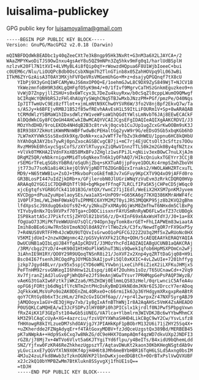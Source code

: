 luisalima-publickey
===================

GPG public key for luisamoyalima@gmail.com




    -----BEGIN PGP PUBLIC KEY BLOCK-----
    Version: GnuPG/MacGPG2 v2.0.18 (Darwin)

    mQINBFDQdWkBEADbc1y40qZeeCXt7e3kBngp95Hk3NxRt+G3nM3a6X2LJAYCA+/2
    WAaZMPYKwoDiTJS9OwInxu4gsAeY8u5QZ9mNPn3Zq5hkv9mFg0q1/harlUdBSplH
    nzlzvK20Fl7N1tXVI+4LVMyBL4i8fQip0qY+rWowzdHQpua6F8U1WjbIoeeC+bui
    c0UEM6c/Nlu/LiOUQPcBdb0OsCsbXNqm7h2TlnGTinb8x05ZahHOVpq9lL063wBi
    ITkM6ZYrGzAisA3T0AY3MXjhFVFQeVRsVMGemUhGo+M+z+dsajyQPGQnqf7tX8cU
		YIbPj9X3yGnQ1WFCAMyWuJS6mxOP0Q+E/1oehmGJwL8C9DX9ZyS849WjT+NJCV1B
		YkWezmnfoBH9R3dKLgQHFgfO5yK9m4/+0/1fIvf9MgrvCaTHSzGnkmEguzkeo9+n
		VvWjD7ZnpyjllZSHU+s0x6WTcyx3L7DeZu4kuyRxw/b0cSqZl0cppLWumO9QMwgf
		bCIRqWcYQN9bRSJzFHl4hAUgYySWqhCNq5TBJwMxbJNzzPM+PGf/pmzPe/O40Nqs
		Ip7ITTwmUvC9Ez8zfTlot+xjmLmNtN9XChw0YSVR6W/3fo2V8njBpf2EkvQ7w/Ta
		s/ASJy+k6BFEjvRMBJ1B52f85wfREvhAAvEsH1L59ItLiFOURm1V+Sp+8wARAQAB
		tCRMdWlzYSBMaW1hIDxsdWlzYW1veWFsaW1hQGdtYWlsLmNvbT6JAj8EEwECACkF
		AlDQdWkCGy8FCQeGH4AHCwkIBwMCAQYVCAIJCgsEFgIDAQIeAQIXgAAKCRDVI/J3
		MOzYhdDHD/9roLEKDb4NHdqB2B3c8trvkj0qcvb1CuJUp1ugZcxGrKwOOBm9sK3J
		BIR938X7ZkHotiKWmMNnWBFfwdwBcPEHaltGg2yvW9r9G/eEDsO5Gb5xbqKGb6hD
		7LW7mXYVWkSSsS8xdXk9Xg/DoNk+xcaJvWTf7efbZv3kdHWEU/1ppnu6HC8kQHbU
		hYAhOqA3AY2bs7ywRj0pnZxocAGSBCvgCB7ji+mC7rj4EjUCtsOlt3cSftzs7OOu
		RvzMH9kE0hSxycSgsCofS/zXYlRTuyyxZiQRwVInnzTTLS0k2m2Gk0By4qfNZtzx
		+VlVk0TMKHA2IVdnFXoXB58MxBFvJZHglz1wsFPiJL+qNiiv3exBOwC7nuLXjAJm
		DRqMZ5QR/eNbkrnigxMMidTs6qNkexTn6k1yOFhAQ7/HIkcQniukxTGEYrr3CCjB
		rSEMGrTFeLqSG8sYbBRd/oSqUhjZbq+sKXTuA0jjpFoye1DOLKc4rmpSZmhZboVH
		jt773u77soN1a8i4KikejQl9VVjpNDTT6ZOGnBQzxIrnaks2/HWOLAWHZRTcxuTL
		MD9/+N65tWWB1u+ZsOJ+tMkvboPcoGkEfmBJv7xGFuy9KpCXTV9Q4xO9jAFFd0ro
		GR3BLosPI447uIdZjkDRb+x/GFjlerobN0JlUGriWNqYzVuEvm3zRrkCDQRQ0HVp
		ARAAq02YGGIiC7DQHRQhTfl98+bgMkpefFfnqF7LRCLfIPa5K5jCHPeCD5jW6qc0
		xjcEgtqfsYGR8GfCk41101B3G/mtQX/YwnC271jIEdl/WeEiX2HXSM7pnKMJyvem
		KVCDgp+dPuaZyuHpelaoySEs/wa1aXS+UnPO9r+G65KA6g77KXQ386KMrAHWF4fc
		1V0PlF3mL/WL2HmF0WakQTuIPMMEC6XYM2M2T0yiJRS3MQQKP95jz8b2KVQ2gBhm
		lfdXpsScJ9XdugQ6xbUfs9Z+K/y2NkuZFxXMAy0GjWsM8ZmfhwT6NHxdm5ClBxPg
		YIYvby8nNx7Qs9XVPxf70Tga+cD0DCiisxnrFAYUSmRnRyWD6FLw5xfZ37cUBOgk
		ISP8kattA5cJ7PikfctSjZHYOl821bVS6/z/D+XInF69x6AxWsHTdYJ/J0+1a+8X
		fOgUaO73JMiPKfVeWWUUnU7sQlC/94Opn3qyTomk8xrGET+FhLIAPWEm83wiaatA
		Imih8oBEo6iHw7Rn5bVImoN3Ql8dA92YrlTWoZzk/C3fx/NewdTgOR7rFX9GxP5y
		7+R4NUS0VRTFFMh4JcWDU9UTQVxIsGrwoO1oPGFCGJ22Z2U3q2Mf5xZwRUoNc0HX
		V5KMIjdUeI+2nzwXQWgnmc42/pGSVykVXFk21CRq+QOH/5cAEQEAAYkERAQYAQIA
		DwUCUNB1aQIbLgUJB4YfgAIpCRDVI/J3MOzYhcFdIAQZAQIABgUCUNB1aQAKCRAj
		/3RM/cbgz2YzD/4+eK90d1HtHOoPlkWShuT3Nis9QwekIqfob6HpMSXPOmCn2wFj
		3iAhnIE9H1RY/QO0Y29R9UQoqTNSnR8i21/JoXVF2x2Xnp4yqZRTtDaGjq08+H9i
		Bsc04I67fsenhJRCOqdPgJOYMGb3kAIjpvFi5Ql0xKXIC+4vLZwUIe+7201hffyg
		jzkp7Jgyd4BLvr/px95x5spjCYD6oWRLYVwbnjLxeCihF6iZieX2iLXFKuJHMjxS
		PeFTnHM92rsvGNKegII6hHnw12LEspq/i0E4f2OuhHs1sOz/T65UCnawCd++2Vq9
		Xv7fjranZjAdJluGvgPjWhQbFe2JfS9eAnjWGwTYsvr7PRHMqpGePsPAQP3WyzB/
		vAeKG3tGaXIw6Fztk7iWKZza6/MSZHIWj0ElmmLQS83zHel/0qrLwnciC5AfeA4u
		opFG6jFORtjb6dNg1flYcNTm2ntPHcDsKyBmD1HkNEdmJKNr6ISJDrccY7erADoq
		JqFkkxWLMsVoPo9o2AK0DEnZmL4ORxeO+c66rmiIk6Jp36YHdgymXRxgxpReABtR
		qoY7CRtGy8b6xT3czHLm/2Fm2cGvIGCHf6ap///+pr4l2wrpxZr47NXFSyrgABJ9
		jAMQOoyx1aGV+dE3QjHgv7xb/1y8gIxAfnBThWNjIr8A2AqAHSc5VmK4ZsAHEADO
		P0USQKLCaMQHEA/wI3JcFSDPv3lHY0BPi0h3PICslx1kjrdlf0NJPwf5PbpgVxwn
		fRxZ4iKX1F3GEpTst104wGb5iUNEG/VA7lca+Ylbmlrm3WIVDKJBc6wYYbwMhmCX
		kM3Z9lCAqCcUyA+XG+4azrciu/fzsVQYYXWhaSHHD4LikC8gC9wY2Cw/YsvLsfz8
		fHHXowgR8kIYLzueDM7shdOAVjgJYJPIAHkKpF1pBObrM132U6i71jZHY25Sq4X+
		+uZKherdde2FZNgAdyqEr+f4TAtGoxyMDBV+fzJdQceUzgstQx389Bd/MERBEB45
		pK7aNWpkA++Hdp9Sx6Cxq7w8NkZG/dC9eHHX7OampAQmf4qzWD7dkvUXp2JNDFI3
		rGZ8/j78Mj7x+4WTVo6Vlvt5a6KJTYgiTYd6flpu/y4BeITs/B4xidU9bQhemLdd
		SNZ/Yjfxw0FzKR46ReZhkhezUgpszYT/AqtavDWuKt2kaon30KbKHegNSgtdAb9v
		yLGvcixxE7yQGVfXlN9X0Kf4pjH4H6t8JMh6meBYbHBR16TqH6LSLdSAxng0bsIM
		4MJu24zuLFkd8Wwb3zTzknOGNVKP2lbnDwKxjoedDGBtCh+0OrBTxPslVwQVXUBF
		x2Jc2kQ10bYMPBZwMm7BtKlukn8SSyvgXj1fhUE1sQ==
		=tDJH
		-----END PGP PUBLIC KEY BLOCK-----
